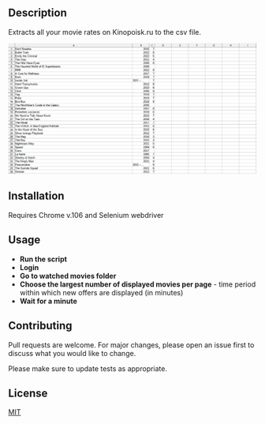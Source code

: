 ## Description

Extracts all your movie rates on Kinopoisk.ru to the csv file.

![alt text](title.png "Title")

## Installation

Requires Chrome v.106 and Selenium webdriver

## Usage

- **Run the script**
- **Login**
- **Go to watched movies folder**
- **Choose the largest number of displayed movies per page** - time period within which new offers are displayed (in minutes)
- **Wait for a minute**

## Contributing
Pull requests are welcome. For major changes, please open an issue first to discuss what you would like to change.

Please make sure to update tests as appropriate.

## License
[MIT](https://choosealicense.com/licenses/mit/)